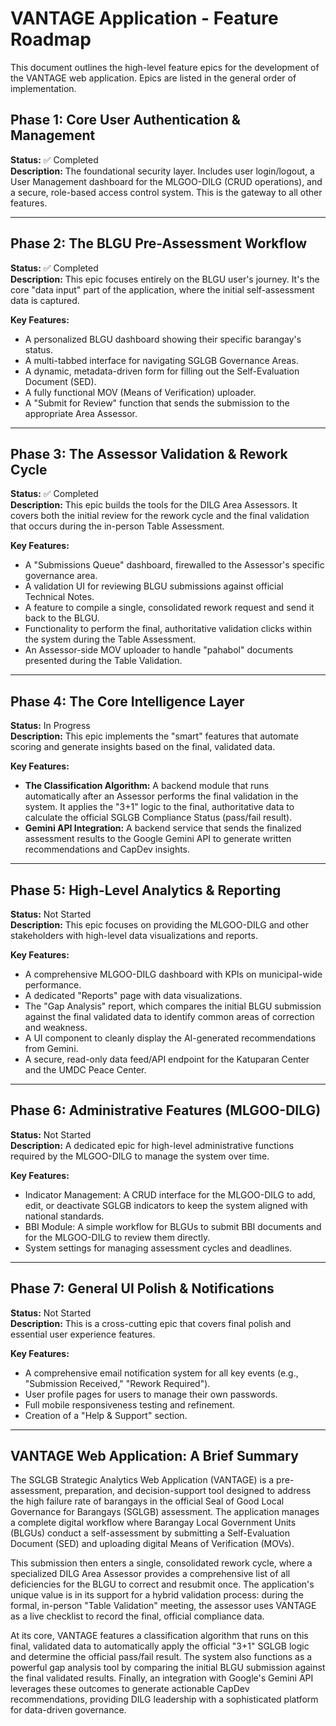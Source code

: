 # VANTAGE Application - Feature Roadmap

This document outlines the high-level feature epics for the development of the VANTAGE web application. Epics are listed in the general order of implementation.

## Phase 1: Core User Authentication & Management

**Status:** ✅ Completed  
**Description:** The foundational security layer. Includes user login/logout, a User Management dashboard for the MLGOO-DILG (CRUD operations), and a secure, role-based access control system. This is the gateway to all other features.

---

## Phase 2: The BLGU Pre-Assessment Workflow

**Status:** ✅ Completed  
**Description:** This epic focuses entirely on the BLGU user's journey. It's the core "data input" part of the application, where the initial self-assessment data is captured.

**Key Features:**

- A personalized BLGU dashboard showing their specific barangay's status.
- A multi-tabbed interface for navigating SGLGB Governance Areas.
- A dynamic, metadata-driven form for filling out the Self-Evaluation Document (SED).
- A fully functional MOV (Means of Verification) uploader.
- A "Submit for Review" function that sends the submission to the appropriate Area Assessor.

---

## Phase 3: The Assessor Validation & Rework Cycle

**Status:** ✅ Completed  
**Description:** This epic builds the tools for the DILG Area Assessors. It covers both the initial review for the rework cycle and the final validation that occurs during the in-person Table Assessment.

**Key Features:**

- A "Submissions Queue" dashboard, firewalled to the Assessor's specific governance area.
- A validation UI for reviewing BLGU submissions against official Technical Notes.
- A feature to compile a single, consolidated rework request and send it back to the BLGU.
- Functionality to perform the final, authoritative validation clicks within the system during the Table Assessment.
- An Assessor-side MOV uploader to handle "pahabol" documents presented during the Table Validation.

---

## Phase 4: The Core Intelligence Layer

**Status:** In Progress  
**Description:** This epic implements the "smart" features that automate scoring and generate insights based on the final, validated data.

**Key Features:**

- **The Classification Algorithm:** A backend module that runs automatically after an Assessor performs the final validation in the system. It applies the "3+1" logic to the final, authoritative data to calculate the official SGLGB Compliance Status (pass/fail result).
- **Gemini API Integration:** A backend service that sends the finalized assessment results to the Google Gemini API to generate written recommendations and CapDev insights.

---

## Phase 5: High-Level Analytics & Reporting

**Status:** Not Started  
**Description:** This epic focuses on providing the MLGOO-DILG and other stakeholders with high-level data visualizations and reports.

**Key Features:**

- A comprehensive MLGOO-DILG dashboard with KPIs on municipal-wide performance.
- A dedicated "Reports" page with data visualizations.
- The "Gap Analysis" report, which compares the initial BLGU submission against the final validated data to identify common areas of correction and weakness.
- A UI component to cleanly display the AI-generated recommendations from Gemini.
- A secure, read-only data feed/API endpoint for the Katuparan Center and the UMDC Peace Center.

---

## Phase 6: Administrative Features (MLGOO-DILG)

**Status:** Not Started  
**Description:** A dedicated epic for high-level administrative functions required by the MLGOO-DILG to manage the system over time.

**Key Features:**

- Indicator Management: A CRUD interface for the MLGOO-DILG to add, edit, or deactivate SGLGB indicators to keep the system aligned with national standards.
- BBI Module: A simple workflow for BLGUs to submit BBI documents and for the MLGOO-DILG to review them directly.
- System settings for managing assessment cycles and deadlines.

---

## Phase 7: General UI Polish & Notifications

**Status:** Not Started  
**Description:** This is a cross-cutting epic that covers final polish and essential user experience features.

**Key Features:**

- A comprehensive email notification system for all key events (e.g., "Submission Received," "Rework Required").
- User profile pages for users to manage their own passwords.
- Full mobile responsiveness testing and refinement.
- Creation of a "Help & Support" section.

---

## VANTAGE Web Application: A Brief Summary

The SGLGB Strategic Analytics Web Application (VANTAGE) is a pre-assessment, preparation, and decision-support tool designed to address the high failure rate of barangays in the official Seal of Good Local Governance for Barangays (SGLGB) assessment. The application manages a complete digital workflow where Barangay Local Government Units (BLGUs) conduct a self-assessment by submitting a Self-Evaluation Document (SED) and uploading digital Means of Verification (MOVs).

This submission then enters a single, consolidated rework cycle, where a specialized DILG Area Assessor provides a comprehensive list of all deficiencies for the BLGU to correct and resubmit once. The application's unique value is in its support for a hybrid validation process: during the formal, in-person "Table Validation" meeting, the assessor uses VANTAGE as a live checklist to record the final, official compliance data.

At its core, VANTAGE features a classification algorithm that runs on this final, validated data to automatically apply the official "3+1" SGLGB logic and determine the official pass/fail result. The system also functions as a powerful gap analysis tool by comparing the initial BLGU submission against the final validated results. Finally, an integration with Google's Gemini API leverages these outcomes to generate actionable CapDev recommendations, providing DILG leadership with a sophisticated platform for data-driven governance.
